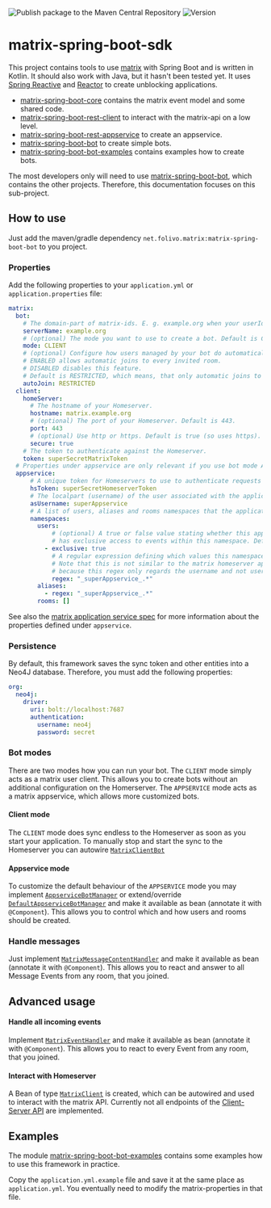 ![Publish package to the Maven Central Repository](https://github.com/benkuly/matrix-spring-boot-sdk/workflows/Publish%20package%20to%20the%20Maven%20Central%20Repository/badge.svg)
![Version](https://maven-badges.herokuapp.com/maven-central/net.folivo/matrix-spring-boot-bot/badge.svg)

# matrix-spring-boot-sdk
This project contains tools to use [matrix](https://matrix.org/) with Spring Boot and is written in Kotlin. It should also work with Java, but it hasn't been tested yet. It uses [Spring Reactive](https://spring.io/reactive) and [Reactor](https://projectreactor.io/) to create unblocking applications.

* [matrix-spring-boot-core](./matrix-spring-boot-core) contains the matrix event model and some shared code.
* [matrix-spring-boot-rest-client](./matrix-spring-boot-rest-client) to interact with the matrix-api on a low level.
* [matrix-spring-boot-rest-appservice](./matrix-spring-boot-rest-appservice) to create an appservice.
* [matrix-spring-boot-bot](./matrix-spring-boot-bot) to create simple bots.
* [matrix-spring-boot-bot-examples](./matrix-spring-boot-bot-examples) contains examples how to create bots.

The most developers only will need to use [matrix-spring-boot-bot](./matrix-spring-boot-bot), which contains the other projects. Therefore, this documentation focuses on this sub-project.

## How to use
Just add the maven/gradle dependency `net.folivo.matrix:matrix-spring-boot-bot` to you project.
 
### Properties
 Add the following properties to your `application.yml` or `application.properties` file:

```yaml
matrix:
  bot:
    # The domain-part of matrix-ids. E. g. example.org when your userIds look like @unicorn:example.org
    serverName: example.org
    # (optional) The mode you want to use to create a bot. Default is CLIENT. The other is APPSERVICE.
    mode: CLIENT
    # (optional) Configure how users managed by your bot do automatically join rooms.
    # ENABLED allows automatic joins to every invited room.
    # DISABLED disables this feature.
    # Default is RESTRICTED, which means, that only automatic joins to serverName are allowed.
    autoJoin: RESTRICTED
  client:
    homeServer:
      # The hostname of your Homeserver.
      hostname: matrix.example.org
      # (optional) The port of your Homeserver. Default is 443.
      port: 443
      # (optional) Use http or https. Default is true (so uses https).
      secure: true
    # The token to authenticate against the Homeserver.
    token: superSecretMatrixToken
  # Properties under appservice are only relevant if you use bot mode APPSERVICE.
  appservice:
      # A unique token for Homeservers to use to authenticate requests to application services.
      hsToken: superSecretHomeserverToken
      # The localpart (username) of the user associated with the application service.
      asUsername: superAppservice
      # A list of users, aliases and rooms namespaces that the application service controls.
      namespaces:
        users:
            # (optional) A true or false value stating whether this application service 
            # has exclusive access to events within this namespace. Default is true.
          - exclusive: true
            # A regular expression defining which values this namespace includes.
            # Note that this is not similar to the matrix homeserver appservice config,
            # because this regex only regards the username and not user id.
            regex: "_superAppservice_.*"
        aliases:
          - regex: "_superAppservice_.*"
        rooms: []
```

See also the [matrix application service spec](https://matrix.org/docs/spec/application_service/r0.1.2#registration) for more information about the properties defined under `appservice`.

### Persistence

By default, this framework saves the sync token and other entities into a Neo4J database. Therefore, you must add the following properties:
```yaml
org:
  neo4j:
    driver:
      uri: bolt://localhost:7687
      authentication:
        username: neo4j
        password: secret
```

### Bot modes
There are two modes how you can run your bot. The `CLIENT` mode simply acts as a matrix user client. This allows you to create bots without an additional configuration on the Homerserver. The `APPSERVICE` mode acts as a matrix appservice, which allows more customized bots.

#### Client mode
The `CLIENT` mode does sync endless to the Homeserver as soon as you start your application. To manually stop and start the sync to the Homeserver you can autowire [`MatrixClientBot`](./matrix-spring-boot-bot/src/main/kotlin/net/folivo/matrix/bot/client/MatrixClientBot.kt)

#### Appservice mode
To customize the default behaviour of the `APPSERVICE` mode you may implement [`AppserviceBotManager`](./matrix-spring-boot-bot/src/main/kotlin/net/folivo/matrix/bot/appservice/AppserviceBotManager.kt) or extend/override [`DefaultAppserviceBotManager`](./matrix-spring-boot-bot/src/main/kotlin/net/folivo/matrix/bot/appservice/DefaultAppserviceBotManager.kt) and make it available as bean (annotate it with `@Component`). This allows you to control which and how users and rooms should be created.

### Handle messages
Just implement [`MatrixMessageContentHandler`](./matrix-spring-boot-bot/src/main/kotlin/net/folivo/matrix/bot/handler/MatrixMessageContentHandler.kt) and make it available as bean (annotate it with `@Component`). This allows you to react and answer to all Message Events from any room, that you joined.

## Advanced usage

#### Handle all incoming events
Implement [`MatrixEventHandler`](./matrix-spring-boot-bot/src/main/kotlin/net/folivo/matrix/bot/handler/MatrixEventHandler.kt) and make it available as bean (annotate it with `@Component`). This allows you to react to every Event from any room, that you joined.

#### Interact with Homeserver
A Bean of type [`MatrixClient`](./matrix-spring-boot-rest-client/src/main/kotlin/net/folivo/matrix/restclient/MatrixClient.kt) is created, which can be autowired and used to interact with the matrix API. Currently not all endpoints of the [Client-Server API](https://matrix.org/docs/spec/client_server/r0.6.0) are implemented.

## Examples

The module [matrix-spring-boot-bot-examples](./matrix-spring-boot-bot-examples) contains some examples how to use this framework in practice.

Copy the `application.yml.example` file and save it at the same place as `application.yml`. You eventually need to modify the matrix-properties in that file.
